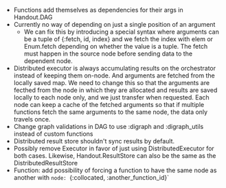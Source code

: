 - Functions add themselves as dependencies for their args in Handout.DAG
- Currently no way of depending on just a single position of an argument
  - We can fix this by introducing a special syntax where arguments can be a tuple of {:fetch, id, index}
    and we fetch the index with elem or Enum.fetch depending on whether the value is a tuple.
    The fetch must happen in the source node before sending data to the dependent node.
- Distributed executor is always accumulating results on the orchestrator instead of keeping them on-node. And arguments are fetched from the locally saved map. We need to change this so that the arguments are fecthed from the node in which they are allocated and results are saved locally to each node only, and we just transfer when requested. Each node can keep a cache of the fetched arguments so that if multiple functions fetch the same arguments to the same node, the data only travels once.
- Change graph validations in DAG to use :digraph and :digraph_utils instead of custom functions
- Distributed result store shouldn't sync results by default.
- Possibly remove Executor in favor of just using DistributedExecutor for both cases. Likewise, Handout.ResultStore can also be the same as the DistributedResultStore
- Function: add possibility of forcing a function to have the same node as another with `node: `{:collocated, :another_function_id}`